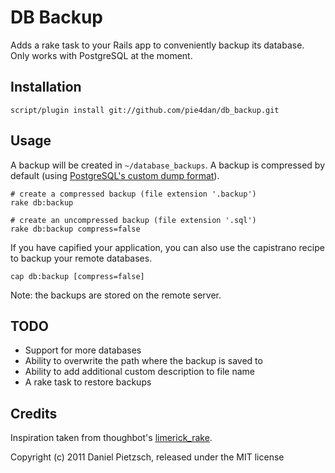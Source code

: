 # DB Backup

Adds a rake task to your Rails app to conveniently backup its database.  
Only works with PostgreSQL at the moment.

## Installation

	script/plugin install git://github.com/pie4dan/db_backup.git

## Usage

A backup will be created in `~/database_backups`. A backup is compressed by default (using [PostgreSQL's custom dump format](http://www.postgresql.org/docs/8.4/static/backup-dump.html "PostgreSQL: Documentation: Manuals: PostgreSQL 8.4: SQL Dump")).

	# create a compressed backup (file extension '.backup')
	rake db:backup
	
	# create an uncompressed backup (file extension '.sql')
	rake db:backup compress=false
	
If you have capified your application, you can also use the capistrano recipe to backup your remote databases.

	cap db:backup [compress=false]
	
Note: the backups are stored on the remote server.

## TODO

 * Support for more databases
 * Ability to overwrite the path where the backup is saved to
 * Ability to add additional custom description to file name
 * A rake task to restore backups

## Credits

Inspiration taken from thoughbot's [limerick\_rake](https://github.com/thoughtbot/limerick_rake).


Copyright (c) 2011 Daniel Pietzsch, released under the MIT license